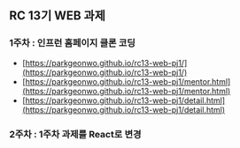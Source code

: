 
## RC 13기 WEB 과제

### 1주차 : 인프런 홈페이지 클론 코딩
- [https://parkgeonwo.github.io/rc13-web-pj1/](https://parkgeonwo.github.io/rc13-web-pj1/)
- [https://parkgeonwo.github.io/rc13-web-pj1/mentor.html](https://parkgeonwo.github.io/rc13-web-pj1/mentor.html)
- [https://parkgeonwo.github.io/rc13-web-pj1/detail.html](https://parkgeonwo.github.io/rc13-web-pj1/detail.html)


### 2주차 : 1주차 과제를 React로 변경

